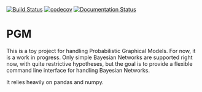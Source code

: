 
[![Build Status](https://travis-ci.org/SdgJlbl/PGM.svg?branch=master)](https://travis-ci.org/SdgJlbl/PGM) [![codecov](https://codecov.io/gh/SdgJlbl/PGM/branch/master/graph/badge.svg)](https://codecov.io/gh/SdgJlbl/PGM) [![Documentation Status](https://readthedocs.org/projects/pgm-bayes-nets/badge/?version=latest)](http://pgm-bayes-nets.readthedocs.io/en/latest/?badge=latest)

# PGM

This is a toy project for handling Probabilistic Graphical Models. For now, it is a work in progress. Only simple
Bayesian Networks are supported right now, with quite restrictive hypotheses, but the goal is to provide a flexible
command line interface for handling Bayesian Networks.

It relies heavily on pandas and numpy.
